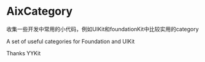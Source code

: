 # AixCategory
收集一些开发中常用的小代码，例如UIKit和foundationKit中比较实用的category

A set of useful categories for Foundation and UIKit 

Thanks YYKit
